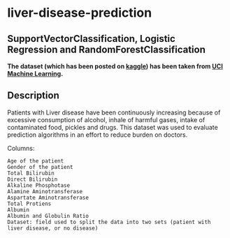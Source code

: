 # liver-disease-prediction


## SupportVectorClassification, Logistic Regression and RandomForestClassification

**The dataset (which has been posted on [kaggle](https://www.kaggle.com/uciml/indian-liver-patient-records)) has been taken from [UCI Machine Learning](https://www.kaggle.com/uciml/indian-liver-patient-records).**

## Description

Patients with Liver disease have been continuously increasing because of excessive consumption of alcohol, inhale of harmful gases, intake of contaminated food, pickles and drugs. This dataset was used to evaluate prediction algorithms in an effort to reduce burden on doctors.

Columns:

    Age of the patient
    Gender of the patient
    Total Bilirubin
    Direct Bilirubin
    Alkaline Phosphotase
    Alamine Aminotransferase
    Aspartate Aminotransferase
    Total Protiens
    Albumin
    Albumin and Globulin Ratio
    Dataset: field used to split the data into two sets (patient with liver disease, or no disease)
